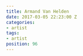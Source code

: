 ```yaml
---
title: Armand Van Helden
date: 2017-03-05 22:23:00 Z
categories:
- artist
tags:
- artist
position: 96
---
```


